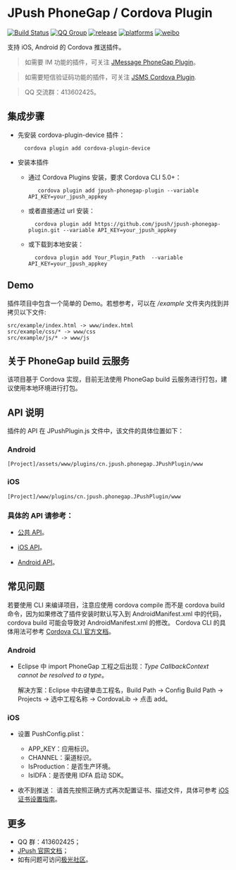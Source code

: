 # JPush PhoneGap / Cordova Plugin

[![Build Status](https://travis-ci.org/jpush/jpush-phonegap-plugin.svg?branch=master)](https://travis-ci.org/jpush/jpush-phonegap-plugin)
[![QQ Group](https://img.shields.io/badge/QQ%20Group-413602425-red.svg)]()
[![release](https://img.shields.io/badge/release-2.2.3-blue.svg)](https://github.com/jpush/jpush-phonegap-plugin/releases)
[![platforms](https://img.shields.io/badge/platforms-iOS%7CAndroid-lightgrey.svg)](https://github.com/jpush/jpush-phonegap-plugin)
[![weibo](https://img.shields.io/badge/weibo-JPush-blue.svg)](http://weibo.com/jpush?refer_flag=1001030101_&is_all=1)

支持 iOS, Android 的 Cordova 推送插件。
> 如需要 IM 功能的插件，可关注 [JMessage PhoneGap Plugin](https://github.com/jpush/jmessage-phonegap-plugin)。

> 如需要短信验证码功能的插件，可关注 [JSMS Cordova Plugin](https://github.com/jpush/cordova-plugin-jsms).

> QQ 交流群：413602425。

## 集成步骤

- 先安装 cordova-plugin-device 插件：

        cordova plugin add cordova-plugin-device

- 安装本插件
  - 通过 Cordova Plugins 安装，要求 Cordova CLI 5.0+：

    	   cordova plugin add jpush-phonegap-plugin --variable API_KEY=your_jpush_appkey

  - 或者直接通过 url 安装：

          cordova plugin add https://github.com/jpush/jpush-phonegap-plugin.git --variable API_KEY=your_jpush_appkey  

  - 或下载到本地安装：

          cordova plugin add Your_Plugin_Path  --variable API_KEY=your_jpush_appkey


## Demo
插件项目中包含一个简单的 Demo。若想参考，可以在 */example* 文件夹内找到并拷贝以下文件:

	src/example/index.html -> www/index.html
	src/example/css/* -> www/css
	src/example/js/* -> www/js

## 关于 PhoneGap build 云服务

该项目基于 Cordova 实现，目前无法使用 PhoneGap build 云服务进行打包，建议使用本地环境进行打包。

## API 说明

插件的 API 在 JPushPlugin.js 文件中，该文件的具体位置如下：
### Android
	[Project]/assets/www/plugins/cn.jpush.phonegap.JPushPlugin/www

### iOS
	[Project]/www/plugins/cn.jpush.phonegap.JPushPlugin/www

### 具体的 API 请参考：

- [公共 API](/doc/Common_detail_api.md)。

- [iOS API](/doc/iOS_API.md)。

- [Android API](/doc/Android_detail_api.md)。


## 常见问题

若要使用 CLI 来编译项目，注意应使用 cordova compile 而不是 cordova build 命令，因为如果修改了插件安装时默认写入到 AndroidManifest.xml
中的代码，cordova build 可能会导致对 AndroidManifest.xml 的修改。
Cordova CLI 的具体用法可参考 [Cordova CLI 官方文档](https://cordova.apache.org/docs/en/latest/reference/cordova-cli/index.html)。

### Android

- Eclipse 中 import PhoneGap 工程之后出现：*Type CallbackContext cannot be resolved to a type*。

  解决方案：Eclipse 中右键单击工程名，Build Path -> Config Build Path -> Projects -> 选中工程名称 -> CordovaLib -> 点击 add。

### iOS

- 设置 PushConfig.plist：
	- APP_KEY：应用标识。
	- CHANNEL：渠道标识。
	- IsProduction：是否生产环境。
	- IsIDFA：是否使用 IDFA 启动 SDK。


- 收不到推送：
	请首先按照正确方式再次配置证书、描述文件，具体可参考 [iOS 证书设置指南](http://docs.jpush.io/client/ios_tutorials/#ios_1)。


## 更多
- QQ 群：413602425；
- [JPush 官网文档](http://docs.jpush.io/)；
- 如有问题可访问[极光社区](http://community.jiguang.cn/)。

